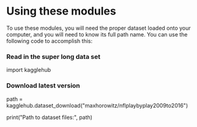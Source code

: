 # Using these modules

To use these modules, you will need the proper dataset loaded onto your computer, and you will need to know its full path name. You can use the following code to accomplish this:

### Read in the super long data set
import kagglehub

### Download latest version
path = kagglehub.dataset_download("maxhorowitz/nflplaybyplay2009to2016")

print("Path to dataset files:", path)


